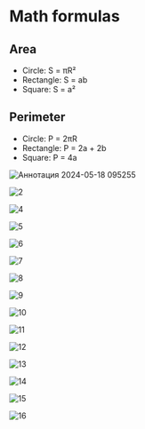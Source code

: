 # Math formulas
## Area
- Circle: S = πR²
- Rectangle: S = ab
- Square: S = a²

## Perimeter
- Circle: P = 2πR
- Rectangle: P = 2a + 2b
- Square: P = 4a 

![Аннотация 2024-05-18 095255](https://github.com/fraqej/geometric_lib/assets/170093876/f687ecad-3536-49de-9f62-c733e57df4f9)


![2](https://github.com/fraqej/geometric_lib/assets/170093876/1a9ec421-692a-4d3c-a0f4-b9b41fb54085)

![4](https://github.com/fraqej/geometric_lib/assets/170093876/a706f57a-9ed4-4f32-9b37-0ed64cf7d97c)

![5](https://github.com/fraqej/geometric_lib/assets/170093876/96fbd08a-5835-4a51-85e0-535da6caa58f)

![6](https://github.com/fraqej/geometric_lib/assets/170093876/61d76bd4-7cc0-4790-9205-c1b351297dd9)

![7](https://github.com/fraqej/geometric_lib/assets/170093876/52188d10-7d40-45c3-b2ef-cb8fe6157738)

![8](https://github.com/fraqej/geometric_lib/assets/170093876/4eae9428-d663-4572-a965-a2ab38ee52f8)

![9](https://github.com/fraqej/geometric_lib/assets/170093876/42979669-44a0-4bcc-9f4f-15117379951f)

![10](https://github.com/fraqej/geometric_lib/assets/170093876/03870d49-8aa1-4f4a-b7c8-5de98e53b161)

![11](https://github.com/fraqej/geometric_lib/assets/170093876/b35600a6-a195-4f2d-9083-4d4faf577310)

![12](https://github.com/fraqej/geometric_lib/assets/170093876/2fa629ae-28aa-436c-8928-98b08a14a562)

![13](https://github.com/fraqej/geometric_lib/assets/170093876/52f93072-e8e6-4e0c-9c35-df5448b31896)

![14](https://github.com/fraqej/geometric_lib/assets/170093876/561e90db-9a97-4eeb-8d3f-5aab43036d7c)

![15](https://github.com/fraqej/geometric_lib/assets/170093876/6fb61b22-11e7-4371-8a75-3d5df6f08adb)

![16](https://github.com/fraqej/geometric_lib/assets/170093876/2889c44c-e251-4664-96f2-f6a29bda66a1)
